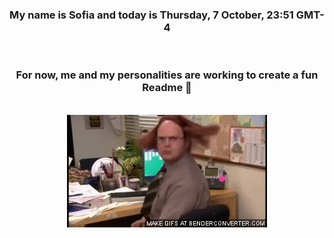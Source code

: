 


<div align="center">
<h3 >My name is Sofia and today is Thursday, 7 October, 23:51 GMT-4</h3><br>
<h3 >For now, me and my personalities are working to create a fun Readme 👋
</h3><br>
<img src='img/dwight.gif' alt='working...'/>
</div>
